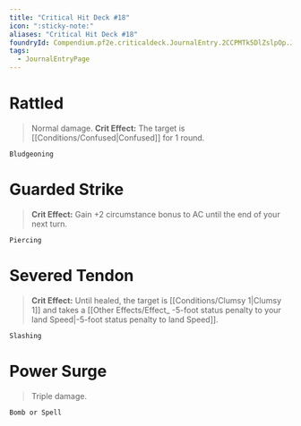 ```yaml
---
title: "Critical Hit Deck #18"
icon: ":sticky-note:"
aliases: "Critical Hit Deck #18"
foundryId: Compendium.pf2e.criticaldeck.JournalEntry.2CCPMTk5DlZslpOp.JournalEntryPage.7shwLAHvCpn9nNyP
tags:
  - JournalEntryPage
---
```

# Rattled

> Normal damage. **Crit Effect:** The target is [[Conditions/Confused|Confused]] for 1 round.

`Bludgeoning`

# Guarded Strike

> **Crit Effect:** Gain +2 circumstance bonus to AC until the end of your next turn.

`Piercing`

# Severed Tendon

> **Crit Effect:** Until healed, the target is [[Conditions/Clumsy 1|Clumsy 1]] and takes a [[Other Effects/Effect\_ -5-foot status penalty to your land Speed|-5-foot status penalty to land Speed]].

`Slashing`

# Power Surge

> Triple damage.

`Bomb or Spell`